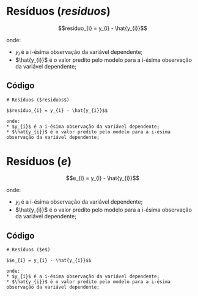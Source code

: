 # Resíduos ($residuos$)

$$resíduo_{i} = y_{i} - \hat{y_{i}}$$

onde:
* $y_{i}$ é a i-ésima observação da variável dependente;
* $\hat{y_{i}}$ é o valor predito pelo modelo para a i-ésima observação da variável dependente;

## Código

```
# Resíduos ($residuos$)

$$resíduo_{i} = y_{i} - \hat{y_{i}}$$

onde:
* $y_{i}$ é a i-ésima observação da variável dependente;
* $\hat{y_{i}}$ é o valor predito pelo modelo para a i-ésima observação da variável dependente;
```

# Resíduos ($e$)

$$e_{i} = y_{i} - \hat{y_{i}}$$

onde:
* $y_{i}$ é a i-ésima observação da variável dependente;
* $\hat{y_{i}}$ é o valor predito pelo modelo para a i-ésima observação da variável dependente;

## Código

```
# Resíduos ($e$)

$$e_{i} = y_{i} - \hat{y_{i}}$$

onde:
* $y_{i}$ é a i-ésima observação da variável dependente;
* $\hat{y_{i}}$ é o valor predito pelo modelo para a i-ésima observação da variável dependente;
```
